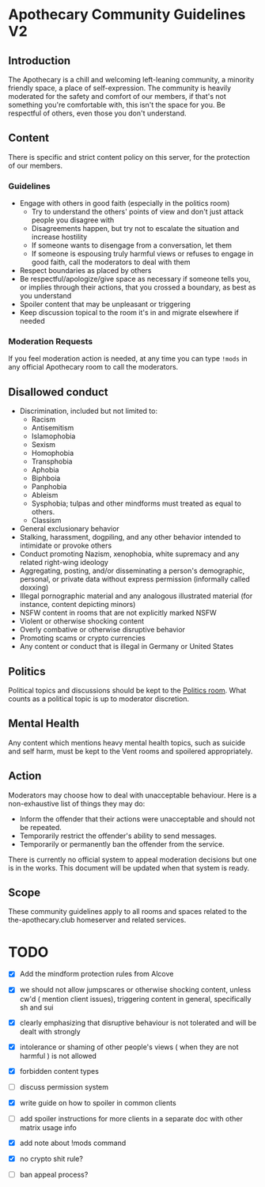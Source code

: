 # Apothecary Community Guidelines V2

<!--

Document notes:

Formatting: please try to keep line to around 100 columns long, and wrap after that. This isn't a
hard limit, but should be generally respected.

-->

## Introduction

The Apothecary is a chill and welcoming left-leaning community, a minority friendly space, a place
of self-expression. The community is heavily moderated for the safety and comfort of our members, if
that's not something you're comfortable with, this isn't the space for you. Be respectful of others,
even those you don't understand.


## Content

There is specific and strict content policy on this server, for the protection of our members.


### Guidelines

- Engage with others in good faith (especially in the politics room)
    - Try to understand the others' points of view and don't just attack people you disagree with
    - Disagreements happen, but try not to escalate the situation and increase hostility
    - If someone wants to disengage from a conversation, let them
    - If someone is espousing truly harmful views or refuses to engage in good faith, call the moderators to deal with them
- Respect boundaries as placed by others
- Be respectful/apologize/give space as necessary if someone tells you, or implies through their
  actions, that you crossed a boundary, as best as you understand
- Spoiler content that may be unpleasant or triggering
- Keep discussion topical to the room it's in and migrate elsewhere if needed


### Moderation Requests

If you feel moderation action is needed, at any time you can type `!mods` in any official Apothecary
room to call the moderators.


## Disallowed conduct

- Discrimination, included but not limited to:
    - Racism
    - Antisemitism
    - Islamophobia
    - Sexism
    - Homophobia
    - Transphobia
    - Aphobia
    - Biphboia
    - Panphobia
    - Ableism
    - Sysphobia; tulpas and other mindforms must treated as equal to others. 
    - Classism
- General exclusionary behavior
- Stalking, harassment, dogpiling, and any other behavior intended to intimidate or provoke others
- Conduct promoting Nazism, xenophobia, white supremacy and any related right-wing ideology
- Aggregating, posting, and/or disseminating a person's demographic, personal, or private data
  without express permission (informally called doxxing)
- Illegal pornographic material and any analogous illustrated material (for instance, content depicting minors)
- NSFW content in rooms that are not explicitly marked NSFW
- Violent or otherwise shocking content
- Overly combative or otherwise disruptive behavior
- Promoting scams or crypto currencies
- Any content or conduct that is illegal in Germany or United States 


## Politics

Political topics and discussions should be kept to the [Politics room](https://matrix.to/#/#politics:the-apothecary.club).
What counts as a political topic is up to moderator discretion.


## Mental Health

Any content which mentions heavy mental health topics, such as suicide and self harm, must be kept
to the Vent rooms and spoilered appropriately.


## Action

Moderators may choose how to deal with unacceptable behaviour. Here is a non-exhaustive list of things they may do:

- Inform the offender that their actions were unacceptable and should not be repeated.
- Temporarily restrict the offender's ability to send messages.
- Temporarily or permanently ban the offender from the service.

There is currently no official system to appeal moderation decisions but one is in the works. This
document will be updated when that system is ready.


## Scope

These community guidelines apply to all rooms and spaces related to the the-apothecary.club
homeserver and related services.


# TODO

- [x] Add the mindform protection rules from Alcove

- [x] we should not allow jumpscares or otherwise shocking content, unless cw'd ( mention client issues), triggering content in general, specifically sh and sui

- [x] clearly emphasizing that disruptive behaviour is not tolerated and will be dealt with strongly

- [x] intolerance or shaming of other people's views ( when they are not harmful ) is not allowed

- [x] forbidden content types

- [ ] discuss permission system 

[//]: # (needs a room upgrade for complete overhaul, space permissions is a blocker)
- [x] write guide on how to spoiler in common clients 

- [ ] add spoiler instructions for more clients in a separate doc with other matrix usage info

- [x] add note about !mods command

- [x] no crypto shit rule?

- [ ] ban appeal process?
